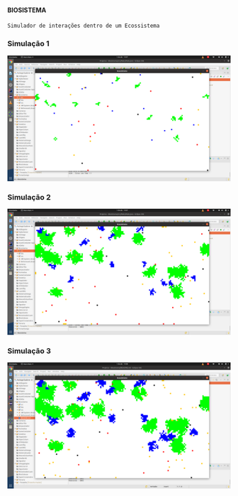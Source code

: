 #### BIOSISTEMA


	Simulador de interações dentro de um Ecossistema
 

### Simulação 1

![S1](https://github.com/luandkg/Biosistema/blob/master/images/s1.png)



### Simulação 2

![S2](https://github.com/luandkg/Biosistema/blob/master/images/s2.png)


### Simulação 3

![S3](https://github.com/luandkg/Biosistema/blob/master/images/s3.png)

